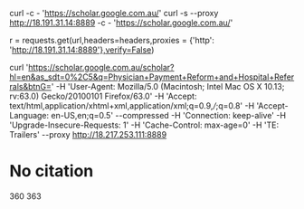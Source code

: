 curl -c - 'https://scholar.google.com.au/'
curl -s --proxy http://18.191.31.14:8889  -c - 'https://scholar.google.com.au/'

r = requests.get(url,headers=headers,proxies = {'http': 'http://18.191.31.14:8889'},verify=False)

curl 'https://scholar.google.com.au/scholar?hl=en&as_sdt=0%2C5&q=Physician+Payment+Reform+and+Hospital+Referrals&btnG=' -H 'User-Agent: Mozilla/5.0 (Macintosh; Intel Mac OS X 10.13; rv:63.0) Gecko/20100101 Firefox/63.0' -H 'Accept: text/html,application/xhtml+xml,application/xml;q=0.9,*/*;q=0.8' -H 'Accept-Language: en-US,en;q=0.5' --compressed -H 'Connection: keep-alive' -H 'Upgrade-Insecure-Requests: 1' -H 'Cache-Control: max-age=0' -H 'TE: Trailers' --proxy http://18.217.253.111:8889

# No citation
360
363
